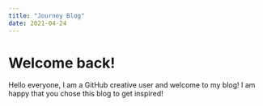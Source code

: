 ```yaml
---
title: "Journey Blog"
date: 2021-04-24
---
```


# Welcome back!
Hello everyone, I am a GitHub creative user and welcome to my blog!
I am happy that you chose this blog to get inspired!
